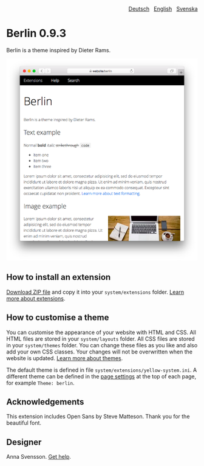 <p align="right"><a href="README-de.md">Deutsch</a> &nbsp; <a href="README.md">English</a> &nbsp; <a href="README-sv.md">Svenska</a></p>

# Berlin 0.9.3

Berlin is a theme inspired by Dieter Rams.

<p align="center"><img src="SCREENSHOT.png" alt="Screenshot"></p>

## How to install an extension

[Download ZIP file](https://github.com/annaesvensson/yellow-berlin/archive/refs/heads/main.zip) and copy it into your `system/extensions` folder. [Learn more about extensions](https://github.com/annaesvensson/yellow-update).

## How to customise a theme

You can customise the appearance of your website with HTML and CSS. All HTML files are stored in your `system/layouts` folder. All CSS files are stored in your `system/themes` folder. You can change these files as you like and also add your own CSS classes. Your changes will not be overwritten when the website is updated. [Learn more about themes](https://datenstrom.se/yellow/help/how-to-customise-a-theme).

The default theme is defined in file `system/extensions/yellow-system.ini`. A different theme can be defined in the [page settings](https://github.com/annaesvensson/yellow-core#settings-page) at the top of each page, for example `Theme: berlin`.

## Acknowledgements

This extension includes Open Sans by Steve Matteson. Thank you for the beautiful font.

## Designer

Anna Svensson. [Get help](https://datenstrom.se/yellow/help/).
